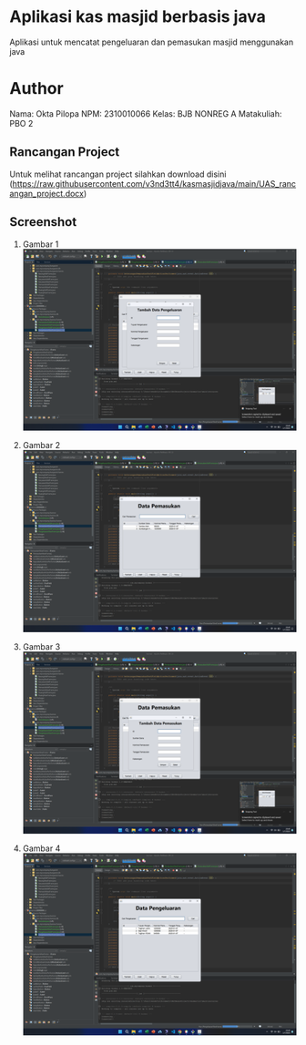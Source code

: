 # Aplikasi kas masjid berbasis java
Aplikasi untuk mencatat pengeluaran dan pemasukan masjid menggunakan java

# Author
Nama: Okta Pilopa
NPM: 2310010066
Kelas: BJB NONREG A
Matakuliah: PBO 2

## Rancangan Project
Untuk melihat rancangan project silahkan download disini (https://raw.githubusercontent.com/v3nd3tt4/kasmasjidjava/main/UAS_rancangan_project.docx) 

## Screenshot

1. Gambar 1
![Alt Text](gambar/1.png)

2. Gambar 2
![Alt Text](gambar/2.png)

3. Gambar 3
![Alt Text](gambar/3.png)

4. Gambar 4
![Alt Text](gambar/4.png)